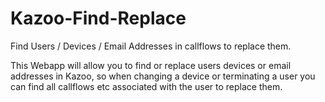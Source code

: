 # Kazoo-Find-Replace
Find Users / Devices / Email Addresses in callflows to replace them.

This Webapp will allow you to find or replace users devices or email addresses in Kazoo, so when changing a device or terminating a user you can find all callflows etc associated with the user to replace them.
